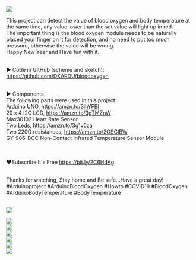 <a href="https://youtu.be/KarBC2ZKpBY">
<img src="http://dkardu.oss-cn-hongkong.aliyuncs.com/blood%20oxygen/%E8%A1%80%E6%B0%A7ytblogo.jpg" /> 
</a></br>

This project can detect the value of blood oxygen and body temperature at the same time, any value lower than the set value will light up in red.</br>
The important thing is the blood oxygen module needs to be naturally placed your finger on it for detection, and no need to put too much pressure, otherwise the value will be wrong. </br>
Happy New Year and Have fun with it.</br></br>

► Code in GitHub (scheme and sketch): https://github.com/DKARDU/bloodoxygen</br></br>

► Components</br>
The following parts were used in this project:</br>
Arduino UNO, https://amzn.to/3ihYFBl</br>
20 x 4 I2C LCD, https://amzn.to/3gTMZnW</br>
Max30102 Heart Rate Sensor</br>
Two Leds, https://amzn.to/3g1v5za</br>
Two 220Ω resistances, https://amzn.to/2OSGlBW</br>
GY-906-BCC Non-Contact Infrared Temperature Sensor Module </br></br></br>


❤Subscribe It's Free https://bit.ly/2C6HdAg </br></br>

Thanks for watching, Stay home and Be safe...Have a great day!</br>
#Arduinoproject #ArduinoBloodOxygen #Howto #COVID19 #BloodOxygen #ArduinoBodyTemperature #BodyTemperature</br></br>


<img src="http://dkardu.oss-cn-hongkong.aliyuncs.com/blood%20oxygen/Circuit%20diagram1.jpg" /></br>

<img src="http://dkardu.oss-cn-hongkong.aliyuncs.com/blood%20oxygen/Adafruit_MLX90614.jpg" /></br>
<img src="http://dkardu.oss-cn-hongkong.aliyuncs.com/blood%20oxygen/LiquidCrystal%20I2C%E5%BA%93.jpg" /></br>
<img src="http://dkardu.oss-cn-hongkong.aliyuncs.com/blood%20oxygen/max3010x%E5%BA%93.jpg" /></br>
<img src="http://dkardu.oss-cn-hongkong.aliyuncs.com/blood%20oxygen/%E4%B8%B2%E5%8F%A3.jpg" /></br>
<img src="http://dkardu.oss-cn-hongkong.aliyuncs.com/blood%20oxygen/%E5%BC%80%E5%8F%91%E6%9D%BF%E9%80%89%E6%8B%A9.jpg" /></br>
<img src="http://dkardu.oss-cn-hongkong.aliyuncs.com/blood%20oxygen/%E7%AE%A1%E7%90%86%E5%BA%93.jpg" /></br>
